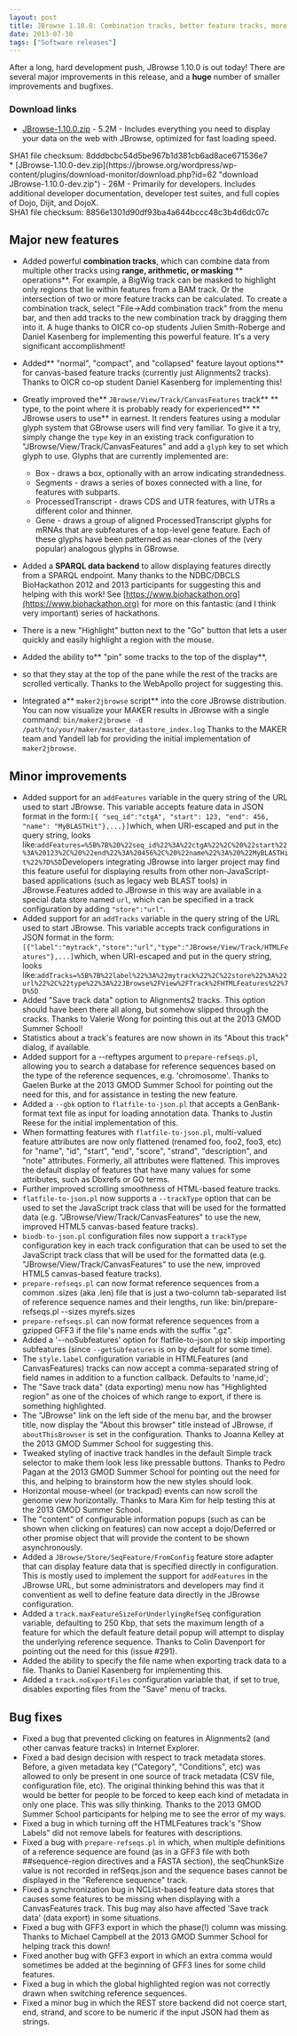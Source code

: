 ```yaml
---
layout: post
title: JBrowse 1.10.0: Combination tracks, better feature tracks, more glyphs, SPARQL support, and track pinning!
date: 2013-07-30
tags: ["Software releases"]
---
```


After a long, hard development push, JBrowse 1.10.0 is out today!  There are several major improvements in this release, and a **huge** number of smaller improvements and bugfixes.

### Download links

*   [JBrowse-1.10.0.zip](/wordpress/wp-content/plugins/download-monitor/download.php?id=61 "download JBrowse-1.10.0.zip") - 5.2M - Includes everything you need to display your data on the web with JBrowse, optimized for fast loading speed.
<div>SHA1 file checksum: 8dddbcbc54d5be967b1d381cb6ad8ace671536e7</div>
*   [JBrowse-1.10.0-dev.zip](https://jbrowse.org/wordpress/wp-content/plugins/download-monitor/download.php?id=62 "download JBrowse-1.10.0-dev.zip") - 26M - Primarily for developers. Includes additional developer documentation, developer test suites, and full copies of Dojo, Dijit, and DojoX.
<div>SHA1 file checksum: 8856e1301d90df93ba4a644bccc48c3b4d6dc07c</div>

## Major new features

*   Added powerful **combination tracks**, which can combine data from
multiple other tracks using **range, arithmetic, or masking**
** operations**. For example, a BigWig track can be masked to highlight
only regions that lie within features from a BAM track. Or the
intersection of two or more feature tracks can be calculated. To
create a combination track, select "File->Add combination track"
from the menu bar, and then add tracks to the new combination track
by dragging them into it. A huge thanks to OICR co-op students
Julien Smith-Roberge and Daniel Kasenberg for implementing this
powerful feature. It's a very significant accomplishment!
*   Added** "normal", "compact", and "collapsed" feature layout options**
for canvas-based feature tracks (currently just Alignments2
tracks). Thanks to OICR co-op student Daniel Kasenberg for
implementing this!
*   Greatly improved the** `JBrowse/View/Track/CanvasFeatures` track**
** type, to the point where it is probably ready for experienced**
** JBrowse users to use** in earnest. It renders features using a
modular glyph system that GBrowse users will find very familiar.
To give it a try, simply change the `type` key in an existing track
configuration to "JBrowse/View/Track/CanvasFeatures" and add a
`glyph` key to set which glyph to use. Glyphs that are currently
implemented are:

    *   Box - draws a box, optionally with an arrow indicating strandedness.
    *   Segments - draws a series of boxes connected with a line, for
features with subparts.
    *   ProcessedTranscript - draws CDS and UTR features, with UTRs a
different color and thinner.
    *   Gene - draws a group of aligned ProcessedTranscript glyphs for
mRNAs that are subfeatures of a top-level gene feature.
Each of these glyphs have been patterned as near-clones of the
(very popular) analogous glyphs in GBrowse.
*   Added a **SPARQL data backend** to allow displaying features directly
from a SPARQL endpoint. Many thanks to the NDBC/DBCLS BioHackathon
2012 and 2013 participants for suggesting this and helping with
this work! See [https://www.biohackathon.org](https://www.biohackathon.org) for more on this
fantastic (and I think very important) series of hackathons.
*   There is a new "Highlight" button next to the "Go" button that lets
a user quickly and easily highlight a region with the mouse.
*   Added the ability to** "pin" some tracks to the top of the display**,
*   so that they stay at the top of the pane while the rest of the
tracks are scrolled vertically. Thanks to the WebApollo project
for suggesting this.
*   Integrated a** `maker2jbrowse` script** into the core JBrowse
distribution. You can now visualize your MAKER results in JBrowse
with a single command:
`bin/maker2jbrowse -d /path/to/your/maker/master_datastore_index.log`
Thanks to the MAKER team and Yandell lab for providing the initial
implementation of `maker2jbrowse`.

## Minor improvements

*   Added support for an `addFeatures` variable in the query string of
the URL used to start JBrowse. This variable accepts feature data
in JSON format in the form:`[{ "seq_id":"ctgA", "start": 123, "end": 456, "name": "MyBLASTHit"},...}]`which, when URI-escaped and put in the query string, looks like:`addFeatures=%5B%7B%20%22seq_id%22%3A%22ctgA%22%2C%20%22start%22%3A%20123%2C%20%22end%22%3A%20456%2C%20%22name%22%3A%20%22MyBLASTHit%22%7D%5D`Developers integrating JBrowse into larger project may find this
feature useful for displaying results from other
non-JavaScript-based applications (such as legacy web BLAST tools)
in JBrowse.Features added to JBrowse in this way are available in a special
data store named `url`, which can be specified in a track
configuration by adding `"store":"url"`.
*   Added support for an `addTracks` variable in the query string of
the URL used to start JBrowse. This variable accepts track
configurations in JSON format in the form:`[{"label":"mytrack","store":"url","type":"JBrowse/View/Track/HTMLFeatures"},...]`which, when URI-escaped and put in the query string, looks like:`addTracks=%5B%7B%22label%22%3A%22mytrack%22%2C%22store%22%3A%22url%22%2C%22type%22%3A%22JBrowse%2FView%2FTrack%2FHTMLFeatures%22%7D%5D`
*   Added "Save track data" option to Alignments2 tracks. This option
should have been there all along, but somehow slipped through the
cracks. Thanks to Valerie Wong for pointing this out at the 2013
GMOD Summer School!
*   Statistics about a track's features are now shown in its "About
this track" dialog, if available.
*   Added support for a --reftypes argument to `prepare-refseqs.pl`,
allowing you to search a database for reference sequences based on
the type of the reference sequences, e.g. 'chromosome'. Thanks to
Gaelen Burke at the 2013 GMOD Summer School for pointing out the
need for this, and for assistance in testing the new feature.
*   Added a `--gbk` option to `flatfile-to-json.pl` that accepts a
GenBank-format text file as input for loading annotation data.
Thanks to Justin Reese for the initial implementation of this.
*   When formatting features with `flatfile-to-json.pl`, multi-valued
feature attributes are now only flattened (renamed foo, foo2, foo3,
etc) for "name", "id", "start", "end", "score", "strand",
"description", and "note" attributes. Formerly, all attributes
were flattened. This improves the default display of features that
have many values for some attributes, such as Dbxrefs or GO terms.
*   Further improved scrolling smoothness of HTML-based feature tracks.
*   `flatfile-to-json.pl` now supports a `--trackType` option that can
be used to set the JavaScript track class that will be used for the
formatted data (e.g. "JBrowse/View/Track/CanvasFeatures" to use the
new, improved HTML5 canvas-based feature tracks).
*   `biodb-to-json.pl` configuration files now support a `trackType`
configuration key in each track configuration that can be used to
set the JavaScript track class that will be used for the formatted
data (e.g. "JBrowse/View/Track/CanvasFeatures" to use the new,
improved HTML5 canvas-based feature tracks).
*   `prepare-refseqs.pl` can now format reference sequences from a
common .sizes (aka .len) file that is just a two-column
tab-separated list of reference sequence names and their lengths,
run like:
bin/prepare-refseqs.pl --sizes myrefs.sizes
*   `prepare-refseqs.pl` can now format reference sequences from a
gzipped GFF3 if the file's name ends with the suffix ".gz".
*   Added a '--noSubfeatures' option for flatfile-to-json.pl to skip
importing subfeatures (since `--getSubfeatures` is on by default
for some time).
*   The `style.label` configuration variable in HTMLFeatures (and
CanvasFeatures) tracks can now accept a comma-separated string of
field names in addition to a function callback. Defaults to
'name,id';
*   The "Save track data" (data exporting) menu now has "Highlighted
region" as one of the choices of which range to export, if there is
something highlighted.
*   The "JBrowse" link on the left side of the menu bar, and the
browser title, now display the "About this browser" title instead
of JBrowse, if `aboutThisBrowser` is set in the configuration.
Thanks to Joanna Kelley at the 2013 GMOD Summer School for
suggesting this.
*   Tweaked styling of inactive track handles in the default Simple
track selector to make them look less like pressable buttons.
Thanks to Pedro Pagan at the 2013 GMOD Summer School for pointing
out the need for this, and helping to brainstorm how the new styles
should look.
*   Horizontal mouse-wheel (or trackpad) events can now scroll the
genome view horizontally. Thanks to Mara Kim for help testing this
at the 2013 GMOD Summer School.
*   The "content" of configurable information popups (such as can be
shown when clicking on features) can now accept a dojo/Deferred or
other promise object that will provide the content to be shown
asynchronously.
*   Added a `JBrowse/Store/SeqFeature/FromConfig` feature store adapter
that can display feature data that is specified directly in
configuration. This is mostly used to implement the support for
`addFeatures` in the JBrowse URL, but some administrators and
developers may find it conventient as well to define feature data
directly in the JBrowse configuration.
*   Added a `track.maxFeatureSizeForUnderlyingRefSeq` configuration
variable, defaulting to 250 Kbp, that sets the maximum length of a
feature for which the default feature detail popup will attempt to
display the underlying reference sequence. Thanks to Colin
Davenport for pointing out the need for this (issue #291).
*   Added the ability to specify the file name when exporting track
data to a file. Thanks to Daniel Kasenberg for implementing this.
*   Added a `track.noExportFiles` configuration variable that, if set
to true, disables exporting files from the "Save" menu of tracks.

## Bug fixes

*   Fixed a bug that prevented clicking on features in Alignments2 (and
other canvas feature tracks) in Internet Explorer.
*   Fixed a bad design decision with respect to track metadata stores.
Before, a given metadata key ("Category", "Conditions", etc) was
allowed to only be present in one source of track metadata (CSV
file, configuration file, etc). The original thinking behind this
was that it would be better for people to be forced to keep each
kind of metadata in only one place. This was silly thinking.
Thanks to the 2013 GMOD Summer School participants for helping me
to see the error of my ways.
*   Fixed a bug in which turning off the HTMLFeatures track's "Show
Labels" did not remove labels for features with descriptions.
*   Fixed a bug with `prepare-refseqs.pl` in which, when multiple
definitions of a reference sequence are found (as in a GFF3 file
with both ##sequence-region directives and a FASTA section), the
seqChunkSize value is not recorded in refSeqs.json and the sequence
bases cannot be displayed in the "Reference sequence" track.
*   Fixed a synchronization bug in NCList-based feature data stores
that causes some features to be missing when displaying with a
CanvasFeatures track. This bug may also have affected 'Save track
data' (data export) in some situations.
*   Fixed a bug with GFF3 export in which the phase(!) column was
missing. Thanks to Michael Campbell at the 2013 GMOD Summer School
for helping track this down!
*   Fixed another bug with GFF3 export in which an extra comma would
sometimes be added at the beginning of GFF3 lines for some child
features.
*   Fixed a bug in which the global highlighted region was not correctly drawn
when switching reference sequences.
*   Fixed a minor bug in which the REST store backend did not coerce
start, end, strand, and score to be numeric if the input JSON had
them as strings.